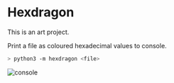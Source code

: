 # Hexdragon

This is an art project. 

Print a file as coloured hexadecimal values to console.

```bash
> python3 -m hexdragon <file>
```

![console](./docs/console.png)